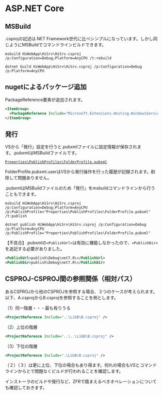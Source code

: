 # ASP.NET Core

## MSBuild

.csprojの記述は.NET Framework世代に比べシンプルになっています。しかし同じようにMSBuildでコマンドラインビルドできます。

```dos
msbuild HiWebApp\HiSrv\HiSrv.csproj /p:Configuration=Debug;Platform=AnyCPU /t:rebuild
```

```dos
dotnet build HiWebApp\HiSrv\HiSrv.csproj /p:Configuration=Debug /p:Platform=AnyCPU
```

## nugetによるパッケージ追加

PackageReference要素が追加されます。

```xml
<ItemGroup>
  <PackageReference Include="Microsoft.Extensions.Hosting.WindowsServices" Version="7.0.1" />
</ItemGroup>
```

## 発行

VSから「発行」設定を行うと.pubxmlファイルに設定情報が保存されます。.pubxmlはMSBuildファイルです。

[`Properties\PublishProfiles\FolderProfile.pubxml`](../src/HiWebApp/HiApp/Properties/PublishProfiles/FolderProfile.pubxml)

FolderProfile.pubxml.userはVSから発行操作を行った履歴が記録されます。削除して問題ありません。

.pubxmlはMSBuildファイルのため「発行」をmsbuildコマンドラインから行うこともできます。

```dos
msbuild HiWebApp\HiSrv\HiSrv.csproj /p:Configuration=Debug;Platform=AnyCPU /p:PublishProfile="Properties\PublishProfiles\FolderProfile.pubxml" /t:publish
```

```dos
dotnet publish HiWebApp\HiSrv\HiSrv.csproj /p:Configuration=Debug /p:Platform=AnyCPU /p:PublishProfile="Properties\PublishProfiles\FolderProfile.pubxml"
```

【不具合】.pubxmlの`<PublishUrl>`は有効に機能しなかったので、`<PublishDir>`を追記する必要がありました。

```xml
<PublishUrl>publish\Debug\net7.0\</PublishUrl>
<PublishDir>publish\Debug\net7.0\</PublishDir>
```

## CSPROJ-CSPROJ間の参照関係（相対パス）

あるCSPROJから他のCSPROJを参照する場合、３つのケースが考えられます。以下、A.csprojからB.csprojを参照することを例とします。

（1）同一階層・・・最も有りうる

```xml
<ProjectReference Include="..\LibB\B.csproj" />
```

（2）上位の階層

```xml
<ProjectReference Include="..\..\LibB\B.csproj" />
```

（3）下位の階層

```xml
<ProjectReference Include=".\LibB\B.csproj" />
```

（２）（３）は更に上位、下位の場合もあり得ます。何れの場合もVSとコマンドラインからとで問題なくビルドが行われることを確認します。

インストーラのビルドや発行など、ZFRで踏まえるべきオペレーションについても確認しておきます。
